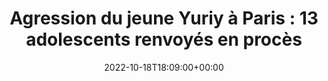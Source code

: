 ---
title: "Agression du jeune Yuriy à Paris : 13 adolescents renvoyés en procès"
date: 2022-10-18T18:09:00+00:00
concerned:
  - margot-pugliese
press:
  title: Le Point
  url: https://www.lepoint.fr/justice/agression-du-jeune-yuriy-a-paris-13-adolescents-renvoyes-en-proces-18-10-2022-2494281_2386.php#11
---